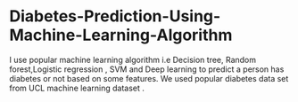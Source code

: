 # Diabetes-Prediction-Using-Machine-Learning-Algorithm

I use popular machine learning algorithm i.e Decision tree, Random forest,Logistic regression , SVM and Deep learning to predict a person has diabetes or not based on some features. We used popular diabetes data set from UCL machine learning dataset .  
